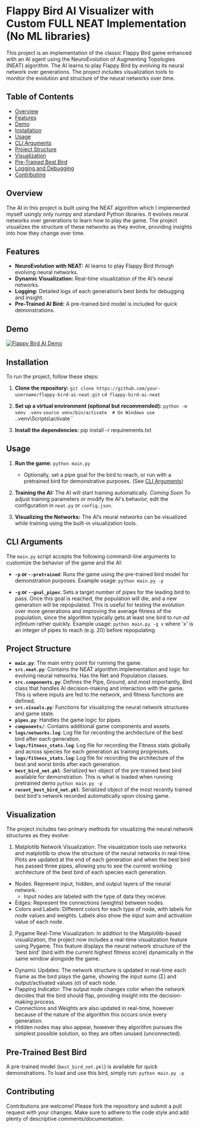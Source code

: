 # Flappy Bird AI Visualizer with Custom FULL NEAT Implementation (No ML libraries)

This project is an implementation of the classic Flappy Bird game enhanced with an AI agent using the NeuroEvolution of Augmenting Topologies (NEAT) algorithm. The AI learns to play Flappy Bird by evolving its neural network over generations. The project includes visualization tools to monitor the evolution and structure of the neural networks over time.

## Table of Contents

- [Overview](#overview)
- [Features](#features)
- [Demo](#demo)
- [Installation](#installation)
- [Usage](#usage)
- [CLI Arguments](#cli-arguments)
- [Project Structure](#project-structure)
- [Visualization](#visualization)
- [Pre-Trained Best Bird](#pre-trained-best-bird)
- [Logging and Debugging](#logging-and-debugging)
- [Contributing](#contributing)

## Overview

The AI in this project is built using the NEAT algorithm which I implemented myself usingly only numpy and standard Python libraries. It evolves neural networks over generations to learn how to play the game. The project visualizes the structure of these networks as they evolve, providing insights into how they change over time.

## Features

- **NeuroEvolution with NEAT:** AI learns to play Flappy Bird through evolving neural networks.
- **Dynamic Visualization:** Real-time visualization of the AI’s neural networks.
- **Logging:** Detailed logs of each generation’s best birds for debugging and insight.
- **Pre-Trained AI Bird:** A pre-trained bird model is included for quick demonstrations.

## Demo

[![Flappy Bird AI Demo](http://i3.ytimg.com/vi/GujD4FmJWK0/hqdefault.jpg)](https://youtu.be/GujD4FmJWK0)


## Installation

To run the project, follow these steps:

1. **Clone the repository:**
    `git clone https://github.com/your-username/flappy-bird-ai-neat.git`
    `cd flappy-bird-ai-neat`

2. **Set up a virtual environment (optional but recommended):**
    `python -m venv .venv`
    `source venv/bin/activate  # On Windows use `.\.venv\Scripts\activate``

3. **Install the dependencies:**
    pip install -r requirements.txt

## Usage

1. **Run the game:**
    `python main.py`
    - Optionally, set a pipe goal for the bird to reach, or run with a pretrained bird for demonstrative purposes. (See [CLI Arguments](#cli-arguments))

2. **Training the AI:**
    The AI will start training automatically. 
    *Coming Soon* To adjust training parameters or modify the AI's behavior, edit the configuration in `neat.py` or `config.json`.

3. **Visualizing the Networks:**
    The AI’s neural networks can be visualized while training using the built-in visualization tools.

## CLI Arguments

The `main.py` script accepts the following command-line arguments to customize the behavior of the game and the AI:

- **`-p` or `--pretrained`**: Runs the game using the pre-trained bird model for demonstration purposes.
Example usage: `python main.py -p`

- **`-g` or `--goal_pipes`**: Sets a target number of pipes for the leading bird to pass. Once this goal is reached, the population will die, and a new generation will be repopulated. This is useful for testing the evolution over more generations and improving the average fitness of the population, since the algorithm typically gets at least one bird to run *ad infintum* rather quickly.
Example usage: `python main.py -g x` where 'x' is an integer of pipes to reach (e.g. 20) before repopulating

## Project Structure

- **`main.py`**: The main entry point for running the game.
- **`src.neat.py`**: Contains the NEAT algorithm implementation and logic for evolving neural networks. Has the Net and Population classes.
- **`src.components.py`**: Defines the Pipe, Ground, and most importantly, Bird class that handles AI decision-making and interaction with the game. This is where inputs are fed to the network, and fitness functions are defined.
- **`src.visuals.py`**: Functions for visualizing the neural network structures and game state.
- **`pipes.py`**: Handles the game logic for pipes.
- **`components/`**: Contains additional game components and assets.
- **`logs/networks.log`**: Log file for recording the architecture of the best bird after each generation.
- **`logs/fitness_stats.log`**: Log file for recording the Fitness stats globally and across species for each generation as training progresses.
- **`logs/fitness_stats.log`**: Log file for recording the architecture of the best and worst birds after each generation.
- **`best_bird_net.pkl`**: Serialized `Net` object of the pre-trained best bird available for demonstration. This is what is loaded when running pretrained demo `python main.py -p`
- **`recent_best_bird_net.pkl`**: Serialized object of the most recently trained best bird's network recorded automatically upon closing game.

## Visualization

The project includes two primary methods for visualizing the neural network structures as they evolve:

1. Matplotlib Network Visualization: The visualization tools use networkx and matplotlib to show the structure of the neural networks in real-time. Plots are updated at the end of each generation and when the best bird has passed three pipes, allowing you to see the current working architecture of the best bird of each species each generation.
- Nodes: Represent input, hidden, and output layers of the neural network.
    - Input nodes are labeled with the type of data they receive.
- Edges: Represent the connections (weights) between nodes.
- Colors and Labels: Different colors for each type of node, with labels for node values and weights. Labels also show the input sum and activation value of each node.

2. Pygame Real-Time Visualization: In addition to the Matplotlib-based visualization, the project now includes a real-time visualization feature using Pygame. This feature displays the neural network structure of the 'best bird' (bird with the current highest fitness score) dynamically in the same window alongside the game. 
- Dynamic Updates: The network structure is updated in real-time each frame as the bird plays the game, showing the input sums (Σ) and output/activated values (σ) of each node.
- Flapping Indicator: The output node changes color when the network decides that the bird should flap, providing insight into the decision-making process.
- Connections and Weights are also updated in real-time, however because of the nature of the algorithm this occurs once every generation.
- Hidden nodes may also appear, however they algorithm pursues the simplest possible solution, so they are often unused (unconnected).

## Pre-Trained Best Bird

A pre-trained model (`best_bird_net.pkl`) is available for quick demonstrations. To load and use this bird, simply run: `python main.py -p`

## Contributing

Contributions are welcome! Please fork the repository and submit a pull request with your changes. Make sure to adhere to the code style and add plenty of descriptive comments/documentation.